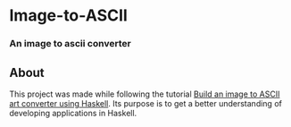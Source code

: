 # Image-to-ASCII

### An image to ascii converter

## About 

This project was made while following the tutorial [Build an image to ASCII art converter using Haskell](https://medium.com/anymind-group/build-an-image-to-ascii-art-converter-using-haskell-b328813fd7e2). Its purpose is to get a better understanding of developing applications in Haskell.
